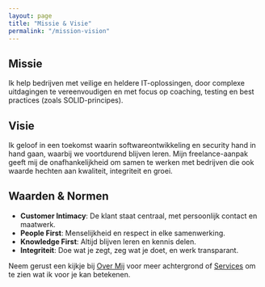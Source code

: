 ```yaml
---
layout: page
title: "Missie & Visie"
permalink: "/mission-vision"
---
```


## Missie
Ik help bedrijven met veilige en heldere IT-oplossingen, door complexe uitdagingen te vereenvoudigen en met focus op coaching, testing en best practices (zoals SOLID-principes).

## Visie
Ik geloof in een toekomst waarin softwareontwikkeling en security hand in hand gaan, waarbij we voortdurend blijven leren. Mijn freelance-aanpak geeft mij de onafhankelijkheid om samen te werken met bedrijven die ook waarde hechten aan kwaliteit, integriteit en groei.

## Waarden & Normen
- **Customer Intimacy**: De klant staat centraal, met persoonlijk contact en maatwerk.
- **People First**: Menselijkheid en respect in elke samenwerking.
- **Knowledge First**: Altijd blijven leren en kennis delen.
- **Integriteit**: Doe wat je zegt, zeg wat je doet, en werk transparant.

Neem gerust een kijkje bij [Over Mij](/about) voor meer achtergrond of [Services](/services) om te zien wat ik voor je kan betekenen.
